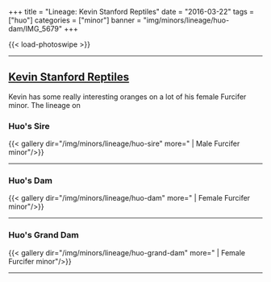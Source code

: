 +++
title = "Lineage: Kevin Stanford Reptiles"
date = "2016-03-22"
tags = ["huo"]
categories = ["minor"]
banner = "img/minors/lineage/huo-dam/IMG_5679"
+++

{{< load-photoswipe >}}

---

## [Kevin Stanford Reptiles](https://www.facebook.com/kevinstanfordchameleons/)

Kevin has some really interesting oranges on a lot of his female Furcifer minor. The lineage on

### Huo's Sire

{{< gallery dir="/img/minors/lineage/huo-sire" more=" | Male Furcifer minor"/>}}

---

### Huo's Dam

{{< gallery dir="/img/minors/lineage/huo-dam" more=" | Female Furcifer minor"/>}}

---

### Huo's Grand Dam

{{< gallery dir="/img/minors/lineage/huo-grand-dam" more=" | Female Furcifer minor"/>}}

---
